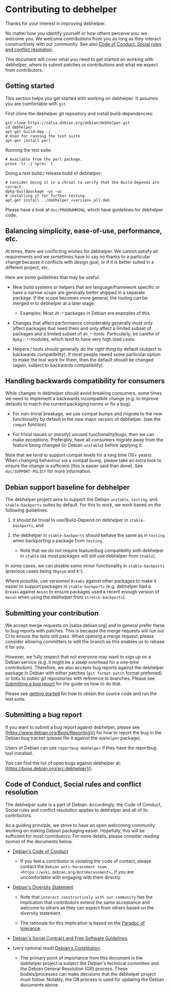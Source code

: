 # Contributing to debhelper

Thanks for your interest in improving debhelper.

No matter how you identify yourself or how others perceive you: we
welcome you. We welcome contributions from you as long as they
interact constructively with our community.  See also [Code of
Conduct, Social rules and conflict
resolution](#code-of-conduct-social-rules-and-conflict-resolution).

This document will cover what you need to get started on working with
debhelper, where to submit patches or contributions and what we expect
from contributors.


## Getting started

<a id="getting-starting"></a>

This section helps you get started with working on debhelper.  It
assumes you are comfortable with `git`.

First clone the debhelper git repository and install build-dependencies:

    git clone https://salsa.debian.org/debian/debhelper.git
    cd debhelper
    apt-get build-dep ./
    # Used for running the test suite
    apt-get install perl

Running the test suite:

    # Available from the perl package.
    prove -lr -j`nproc` t


Doing a test build / release build of debhelper:

    # Consider doing it in a chroot to verify that the Build-Depends are correct.
    dpkg-buildpackage -us -uc
    # installing it for further testing
    apt-get install ../debhelper_<version>_all.deb


Please have a look at `doc/PROGRAMMING`, which have guidelines for
debhelper code.


## Balancing simplicity, ease-of-use, performance, etc.

At times, there are conflicting wishes for debhelper.  We cannot
satisfy all requirements and we sometimes have to say no thanks to a
particular change because it conflicts with design goal, or if it is
better suited in a different project, etc.

Here are some guidelines that may be useful:

 * New build systems or helpers that are language/framework specific
   or have a narrow scope are generally better shipped in a separate
   package.  If the scope becomes more general, the tooling can be
   merged in to debhelper at a later stage.

   * Examples: Most `dh-*` packages in Debian are examples of this.

 * Changes that affect performance considerably generally must only
   affect packages that need them and only affect a limited subset of
   packages and a limited subset of `dh_*`-tools.  Particularly, be
   careful of `Dpkg::*`-modules, which tend to have very high load
   costs.

 * Helpers / tools should generally *do the right thing* by default
   (subject to backwards compatibility).  If most people neeed some
   particular option to make the tool work for them, then the default
   should be changed (again, subject to backwards compatibility).


## Handling backwards compatibility for consumers

While changes in debhelper should avoid breaking consumers, some times
we need to implement a backwards incompatible change (e.g. to improve
defaults to match the current packaging norms or fix a bug).

  * For non-trivial breakage, we use compat bumps and migrate to the new
    functionality by default in the new major version of debhelper.
    (see the `compat` function)

  * For trivial issues or (mostly) unused functionality/bugs, then we
    can make exceptions.  Preferably, have all consumers migrate away
    from the feature being changed (ìn Debian `unstable`) before
    applying it.

Note that we tend to support compat levels for a long time (10+
years).  When changing behaviour via a compat bump, please take an
extra look to ensure the change is sufficient (this is easier said
than done).  See `doc/SUPPORT-POLICY` for more information.

## Debian support baseline for debhelper

The debhelper project aims to support the Debian `unstable`,
`testing`, and `stable-backports` suites by default.  For this to work,
we work based on the following guidelines:

  1) it should be trivial to use/Build-Depend on debhelper in
     `stable-backports`, and
  2) the debhelper in `stable-backports` should behave the same as
     in `testing` when backporting a package from `testing`.

     * Note that we do not require feature/bug compatibility with
       debhelper in `stable` (as most packages will still use
       debhelper from `stable`).

In some cases, we can disable some *minor* functionality in
`stable-backports` (previous cases being `dbgsym` and `R³`).

Where possible, use versioned `Breaks` against other packages to
make it easier to support packages in `stable-backports`
(e.g. debhelper had a `Breaks` against `meson` to ensure packages
used a recent enough version of `meson` when using the debhelper
from `stretch-backports`).

## Submitting your contribution

We accept merge requests on [salsa.debian.org] and in general prefer
these to bug reports with patches.  This is because the merge requests
will run our CI to ensure the tests still pass.  When opening a merge
request, please consider allowing committers to edit the branch as
this enables us to rebase it for you.

However, we fully respect that not everyone may want to sign up on a
Debian service (e.g. it might be a steep overhead for a one-time
contribution).  Therefore, we also accepts bug reports against the
debhelper package in Debian with either patches (`git format-patch`
format preferred) or links to public git repositories with reference
to branches.  Please see [Submitting a bug
report](#submitting-a-bug-report) for the guide on how to do that.

Please see [getting started](#getting-started) for how to obtain the
source code and run the test suite.

[salsa]: https://salsa.debian.org/debian/debhelper


## Submitting a bug report

If you want to submit a bug report against debhelper, please see
[https://www.debian.org/Bugs/Reporting]() for how to report the bug in the
Debian bug tracker (please file it against the `debhelper` package).

Users of Debian can use `reportbug debhelper` if they have the
reportbug tool installed.

You can find the list of open bugs against debhelper at:
[https://bugs.debian.org/src:debhelper]().


## Code of Conduct, Social rules and conflict resolution

The debhelper suite is a part of Debian. Accordingly, the Code of
Conduct, Social rules and conflict resolution applies to debhelper and
all of its contributors.

As a guiding principle, we strive to have an open welcoming community
working on making Debian packaging easier.  Hopefully, this will be
sufficient for most contributors.  For more details, please consider
reading (some) of the documents below.


 * [Debian's Code of Conduct](https://www.debian.org/code_of_conduct)

   * If you feel a contributor is violating the code of contact, please
     contact the `Debian anti-harassment team <https://wiki.debian.org/AntiHarassment>`_
     if you are uncomfortable with engaging with them directly.

 * [Debian's Diversity Statement](https://www.debian.org/intro/diversity)

   * Note that `interact constructively with our community` has the
     implication that contributors extend the same acceptance and
     welcome to others as they can expect from others based on the
     diversity statement.

   * The rationale for this implication is based on the
     [Paradoc of tolerance](https://en.wikipedia.org/wiki/Paradox_of_tolerance).
     

 * [Debian's Social Contract and Free Software Guidelines](https://www.debian.org/social_contract).

 * (very optional read) [Debian's Constitution](https://www.debian.org/devel/constitution).

   * The primary point of importance from this document is the
     debhelper project is subject the Debian's technical committee and
     the Debian General Resolution (GR) process.  These
     bodies/processes can make decisions that the debhelper project
     must follow.  Notably, the GR process is used for updating the
     Debian documents above.
